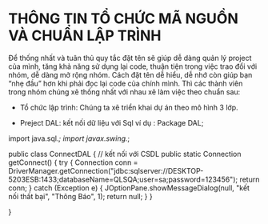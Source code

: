 # THÔNG TIN TỔ CHỨC MÃ NGUỒN VÀ CHUẨN LẬP TRÌNH

Để thống nhất và tuân thủ quy tắc đặt tên sẽ giúp dễ dàng quản lý project của mình, tăng khả năng sử dụng lại code, thuận tiện trong việc trao đổi với nhóm, dễ dàng mở rộng nhóm. Cách đặt tên dễ hiểu, dễ nhớ còn giúp bạn “nhẹ đầu” hơn khi phải đọc lại code của chính mình. Thì các thành viên trong nhóm chúng xẽ thống nhất với nhau xẽ làm việc theo chuẩn sau:

+ Tổ chức lập trình: Chúng ta xẽ triển khai dự án theo mô hình 3 lớp.
- Preject DAL: kết nối dữ liệu với Sql
ví dụ :
Package DAL;


import java.sql.*;
import javax.swing.*;

public class ConnectDAL {
    // kết nối với CSDL
    public static Connection getConnect()
    {
        try
        {
            Connection conn = DriverManager.getConnection("jdbc:sqlserver://DESKTOP-5203ESB:1433;databaseName=QLSQA;user=sa;password=123456");
            return conn;
        }
        catch (Exception e)
        {
            JOptionPane.showMessageDialog(null, "kết nối thất bại", "Thông Báo", 1);
            return null;
        }
    }
    
}



